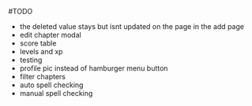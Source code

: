 #TODO

- the deleted value stays but isnt updated on the page in the add page
- edit chapter modal
- score table
- levels and xp
- testing
- profile pic instead of hamburger menu button
- filter chapters
- auto spell checking
- manual spell checking
